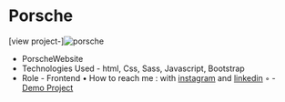 # Porsche
[view project-]![porsche](https://user-images.githubusercontent.com/120955025/229373610-7a6ebc6a-cca5-44f3-98f2-a44bd3237a20.png)

- PorscheWebsite
- Technologies Used - html, Css, Sass, Javascript, Bootstrap
- Role - Frontend
• How to reach me : with [instagram](https://www.instagram.com/alinikseresht_web) and [linkedin](https://https://www.linkedin.com/in/ali-nikseresht-966560258/)
◦ - [Demo Project]( https://alinikseresht.github.io/Porsche/)
